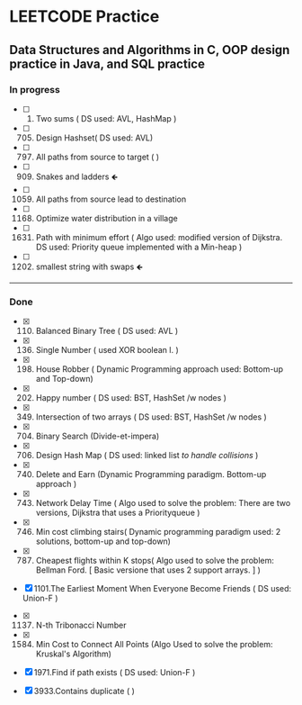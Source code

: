 # LEETCODE Practice
## Data Structures and Algorithms in C, OOP design practice in Java, and SQL practice

### In progress
- [ ] 1. Two sums ( DS used: AVL, HashMap ) 

- [ ] 705. Design Hashset( DS used: AVL) 
- [ ] 797. All paths from source to target ( )
- [ ] 909. Snakes and ladders &#129144;
- [ ] 1059. All paths from source lead to destination
- [ ] 1168. Optimize water distribution in a village
- [ ] 1631. Path with minimum effort ( Algo used: modified version of Dijkstra. DS used: Priority queue implemented with a Min-heap )  
- [ ] 1202. smallest string with swaps &#129144;

----
### Done
- [x] 110. Balanced Binary Tree ( DS used: AVL )
- [x] 136. Single Number ( used XOR boolean l. ) 
- [x] 198. House Robber ( Dynamic Programming approach used: Bottom-up and Top-down)
- [x] 202. Happy number ( DS used: BST, HashSet /w nodes ) 
- [x] 349. Intersection of two arrays ( DS used: BST, HashSet /w nodes ) 
- [x] 704. Binary Search (Divide-et-impera)
- [x] 706. Design Hash Map ( DS used: linked list *to handle collisions* ) 
- [x] 740. Delete and Earn (Dynamic Programming paradigm. Bottom-up approach ) 
- [x] 743. Network Delay Time ( Algo used to solve the problem: There are two versions, Dijkstra that uses a Priorityqueue )
- [x] 746. Min cost climbing stairs( Dynamic programming paradigm used: 2 solutions, bottom-up and top-down)
- [x] 787. Cheapest flights within K stops( Algo used to solve the problem: Bellman Ford. [ Basic versione that uses 2 support arrays. ] )
- [x] 1101.The Earliest Moment When Everyone Become Friends ( DS used: Union-F ) 
- [x] 1137. N-th Tribonacci Number
- [x] 1584. Min Cost to Connect All Points (Algo Used to solve the problem: Kruskal's Algorithm) 
- [x] 1971.Find if path exists ( DS used: Union-F ) 
- [x] 3933.Contains duplicate ( ) 

